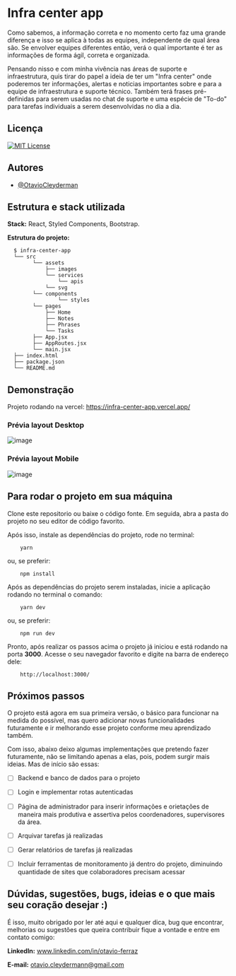
# Infra center app

Como sabemos, a informação correta e no momento certo faz uma grande diferença e isso se aplica à todas as equipes, independente de qual área são. Se envolver equipes diferentes então, verá o qual importante é ter as informações de forma ágil, correta e organizada.

Pensando nisso e com minha vivência nas áreas de suporte e infraestrutura, quis tirar do papel a ideia de ter um "Infra center" onde poderemos ter informações, alertas e noticias importantes sobre e para a equipe de infraestrutura e suporte técnico. Também terá frases pré-definidas para serem usadas no chat de suporte e uma espécie de "To-do" para tarefas individuais a serem desenvolvidas no dia a dia.


## Licença

[![MIT License](https://img.shields.io/badge/License-MIT-green.svg)](https://choosealicense.com/licenses/mit/)



## Autores

- [@OtavioCleyderman](https://github.com/OtavioCleyderman)


## Estrutura e stack utilizada

**Stack:** React, Styled Components, Bootstrap.

**Estrutura do projeto:**

```shell
  $ infra-center-app
  └── src
        └── assets
            ├── images
            └── services
                └── apis
            └── svg
        └── components
                └── styles
        └── pages
            ├── Home
            ├── Notes
            ├── Phrases
            └── Tasks
        ├── App.jsx
        ├── AppRoutes.jsx
        └── main.jsx
  ├── index.html
  ├── package.json
  └── README.md
```
## Demonstração

Projeto rodando na vercel: https://infra-center-app.vercel.app/

### Prévia layout Desktop
![image](https://user-images.githubusercontent.com/68860740/204930145-62d2c7de-ed9d-4289-adeb-414776f3e57f.png)

### Prévia layout Mobile
![image](https://user-images.githubusercontent.com/68860740/204930244-20e9760f-8211-4fc7-8bee-bd55914b0263.png)



## Para rodar o projeto em sua máquina

Clone este repositorio ou baixe o código fonte. Em seguida, abra a pasta do projeto no seu editor de código favorito.

Após isso, instale as dependências do projeto, rode no terminal:
```
    yarn 
```
ou, se preferir:
```
    npm install 
```
Após as dependências do projeto serem instaladas, inicie a aplicação rodando no terminal o comando:
```
    yarn dev 
```
ou, se preferir:
```
    npm run dev 
```

Pronto, após realizar os passos acima o projeto já iniciou e está rodando na porta **3000**. Acesse o seu navegador favorito e digite na barra de endereço dele:
```
    http://localhost:3000/
```

## Próximos passos

O projeto está agora em sua primeira versão, o básico para funcionar na medida do possível, mas quero adicionar novas funcionalidades futuramente e ir melhorando esse projeto conforme meu aprendizado também.

Com isso, abaixo deixo algumas implementações que pretendo fazer futuramente, não se limitando apenas a elas, pois, podem surgir mais ideias. Mas de início são essas: 
- [ ]  Backend e banco de dados para o projeto
- [ ]  Login e implementar rotas autenticadas
- [ ]  Página de administrador para inserir informações e orietações de maneira mais produtiva e assertiva pelos coordenadores, supervisores da área.
- [ ]  Arquivar tarefas já realizadas
- [ ]  Gerar relatórios de tarefas já realizadas
- [ ]  Incluir ferramentas de monitoramento já dentro do projeto, diminuindo quantidade de sites que colaboradores precisam acessar



## Dúvidas, sugestões, bugs, ideias e o que mais seu coração desejar :)

É isso, muito obrigado por ler até aqui e qualquer dica, bug que encontrar, melhorias ou sugestões que queira contribuir fique a vontade e entre em contato comigo: 

**LinkedIn:** www.linkedin.com/in/otavio-ferraz

**E-mail:** otavio.cleydermann@gmail.com
